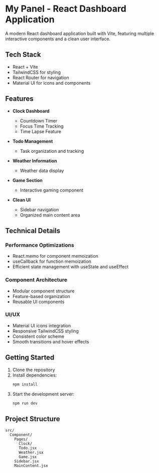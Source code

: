 # My Panel - React Dashboard Application

A modern React dashboard application built with Vite, featuring multiple interactive components and a clean user interface.

## Tech Stack

- React + Vite
- TailwindCSS for styling
- React Router for navigation
- Material UI for icons and components

## Features

- **Clock Dashboard**

  - Countdown Timer
  - Focus Time Tracking
  - Time Lapse Feature

- **Todo Management**

  - Task organization and tracking

- **Weather Information**

  - Weather data display

- **Game Section**

  - Interactive gaming component

- **Clean UI**
  - Sidebar navigation
  - Organized main content area

## Technical Details

### Performance Optimizations

- React.memo for component memoization
- useCallback for function memoization
- Efficient state management with useState and useEffect

### Component Architecture

- Modular component structure
- Feature-based organization
- Reusable UI components

### UI/UX

- Material UI icons integration
- Responsive TailwindCSS styling
- Consistent color scheme
- Smooth transitions and hover effects

## Getting Started

1. Clone the repository
2. Install dependencies:
   ```bash
   npm install
   ```
3. Start the development server:
   ```bash
   npm run dev
   ```

## Project Structure

```
src/
  Component/
    Pages/
      Clock/
      Todo.jsx
      Weather.jsx
      Game.jsx
    Sidebar.jsx
    MainContent.jsx
```
